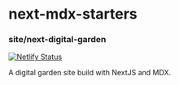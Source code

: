 # next-mdx-starters

### site/next-digital-garden
[![Netlify Status](https://api.netlify.com/api/v1/badges/90ecb044-f306-4cc3-b1f2-bcb3181889ae/deploy-status)](https://app.netlify.com/sites/next-digital-garden/deploys)

A digital garden site build with NextJS and MDX.

